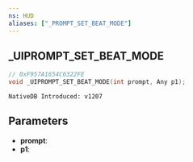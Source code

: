```yaml
---
ns: HUD
aliases: ["_PROMPT_SET_BEAT_MODE"]
---
```

## _UIPROMPT_SET_BEAT_MODE

```c
// 0xF957A1654C6322FE
void _UIPROMPT_SET_BEAT_MODE(int prompt, Any p1);
```

```
NativeDB Introduced: v1207
```

## Parameters
* **prompt**:
* **p1**:
